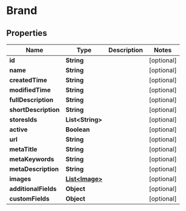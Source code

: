 

# Brand

## Properties

Name | Type | Description | Notes
------------ | ------------- | ------------- | -------------
**id** | **String** |  |  [optional]
**name** | **String** |  |  [optional]
**createdTime** | **String** |  |  [optional]
**modifiedTime** | **String** |  |  [optional]
**fullDescription** | **String** |  |  [optional]
**shortDescription** | **String** |  |  [optional]
**storesIds** | **List&lt;String&gt;** |  |  [optional]
**active** | **Boolean** |  |  [optional]
**url** | **String** |  |  [optional]
**metaTitle** | **String** |  |  [optional]
**metaKeywords** | **String** |  |  [optional]
**metaDescription** | **String** |  |  [optional]
**images** | [**List&lt;Image&gt;**](Image.md) |  |  [optional]
**additionalFields** | **Object** |  |  [optional]
**customFields** | **Object** |  |  [optional]




